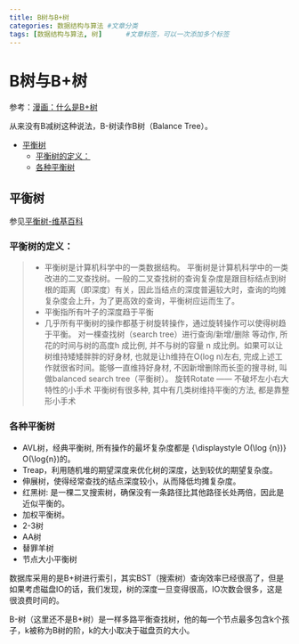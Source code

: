 ```yaml
---
title: B树与B+树
categories: 数据结构与算法 #文章分类
tags: [数据结构与算法, 树]      #文章标签，可以一次添加多个标签
---
```

# B树与B+树

参考：[漫画：什么是B+树](https://mp.weixin.qq.com/s?__biz=MzI1MTIzMzI2MA==&mid=2650561220&idx=1&sn=2a6d8a0290f967027b1d54456f586405&chksm=f1feec47c689655113fa65f7911a1f59bbd994030ad685152b30e53d643049f969eefaa13058&scene=21#wechat_redirect)

从来没有B减树这种说法，B-树读作B树（Balance Tree）。

<!-- TOC -->

- [平衡树](#平衡树)
    - [平衡树的定义：](#平衡树的定义)
    - [各种平衡树](#各种平衡树)

<!-- /TOC -->

## 平衡树
参见[平衡树-维基百科](https://zh.wikipedia.org/wiki/%E5%B9%B3%E8%A1%A1%E6%A0%91)
### 平衡树的定义：
> - 平衡树是计算机科学中的一类数据结构。 平衡树是计算机科学中的一类改进的二叉查找树。一般的二叉查找树的查询复杂度是跟目标结点到树根的距离（即深度）有关，因此当结点的深度普遍较大时，查询的均摊复杂度会上升，为了更高效的查询，平衡树应运而生了。  
> - 平衡指所有叶子的深度趋于平衡
> - 几乎所有平衡树的操作都基于树旋转操作，通过旋转操作可以使得树趋于平衡。 对一棵查找树（search tree）进行查询/新增/删除 等动作, 所花的时间与树的高度h 成比例, 并不与树的容量 n 成比例。如果可以让树维持矮矮胖胖的好身材, 也就是让h维持在O(log n)左右, 完成上述工作就很省时间。能够一直维持好身材, 不因新增删除而长歪的搜寻树, 叫做balanced search tree（平衡树）。 旋转Rotate —— 不破坏左小右大特性的小手术 平衡树有很多种, 其中有几类树维持平衡的方法, 都是靠整形小手术

### 各种平衡树
- AVL树，经典平衡树, 所有操作的最坏复杂度都是 {\displaystyle O(\log {n})} O(\log{n})的。
- Treap，利用随机堆的期望深度来优化树的深度，达到较优的期望复杂度。
- 伸展树，使得经常查找的结点深度较小，从而降低均摊复杂度。
- 红黑树: 是一棵二叉搜索树，确保没有一条路径比其他路径长处两倍，因此是近似平衡的。
- 加权平衡树。
- 2-3树
- AA树
- 替罪羊树
- 节点大小平衡树

数据库采用的是B+树进行索引，其实BST（搜索树）查询效率已经很高了，但是如果考虑磁盘IO的话，我们发现，树的深度一旦变得很高，IO次数会很多，这是很浪费时间的。

B-树（这里还不是B+树）是一样多路平衡查找树，他的每一个节点最多包含k个孩子，k被称为B树的阶，k的大小取决于磁盘页的大小。

